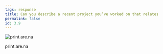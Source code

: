 ```yaml
---
tags: response
title: Can you describe a recent project you’ve worked on that relates to interaction design?
permalink: false
id: 3.9
---
```

![print.are.na](/assets/img/mindy-seu/print.are.na.png)
<figcaption>print.are.na</figcaption>